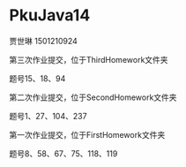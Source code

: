 ﻿# PkuJava14
<html>
  <p>贾世琳 1501210924
   <p> 第三次作业提交，位于ThirdHomework文件夹
  <p> 题号15、18、94
   <p> </p>
  <p> 第二次作业提交，位于SecondHomework文件夹
  <p> 题号1、27、104、237
   <p> </p>
  <p> 第一次作业提交，位于FirstHomework文件夹
  <p> 题号8、58、67、75、118、119
</html>
